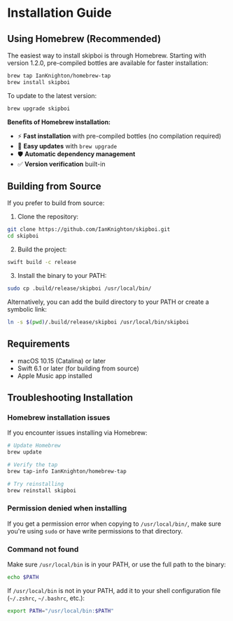 # Installation Guide

## Using Homebrew (Recommended)

The easiest way to install skipboi is through Homebrew. Starting with version 1.2.0, pre-compiled bottles are available for faster installation:

```bash
brew tap IanKnighton/homebrew-tap
brew install skipboi
```

To update to the latest version:

```bash
brew upgrade skipboi
```

**Benefits of Homebrew installation:**
- ⚡ **Fast installation** with pre-compiled bottles (no compilation required)
- 🔄 **Easy updates** with `brew upgrade`
- 🛡️ **Automatic dependency management**
- ✅ **Version verification** built-in

## Building from Source

If you prefer to build from source:

1. Clone the repository:

```bash
git clone https://github.com/IanKnighton/skipboi.git
cd skipboi
```

2. Build the project:

```bash
swift build -c release
```

3. Install the binary to your PATH:

```bash
sudo cp .build/release/skipboi /usr/local/bin/
```

Alternatively, you can add the build directory to your PATH or create a symbolic link:

```bash
ln -s $(pwd)/.build/release/skipboi /usr/local/bin/skipboi
```

## Requirements

- macOS 10.15 (Catalina) or later
- Swift 6.1 or later (for building from source)
- Apple Music app installed

## Troubleshooting Installation

### Homebrew installation issues

If you encounter issues installing via Homebrew:

```bash
# Update Homebrew
brew update

# Verify the tap
brew tap-info IanKnighton/homebrew-tap

# Try reinstalling
brew reinstall skipboi
```

### Permission denied when installing

If you get a permission error when copying to `/usr/local/bin/`, make sure you're using `sudo` or have write permissions to that directory.

### Command not found

Make sure `/usr/local/bin` is in your PATH, or use the full path to the binary:

```bash
echo $PATH
```

If `/usr/local/bin` is not in your PATH, add it to your shell configuration file (`~/.zshrc`, `~/.bashrc`, etc.):

```bash
export PATH="/usr/local/bin:$PATH"
```